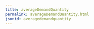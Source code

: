 ```yaml
---
title: averageDemandQuantity
permalink: averageDemandQuantity.html
jsonid: averagedemandquantity
---
```

